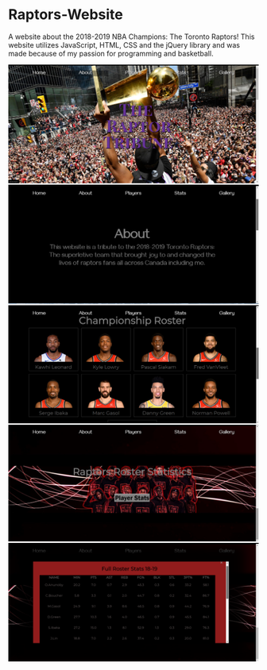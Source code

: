 # Raptors-Website
A website about the 2018-2019 NBA Champions: The Toronto Raptors! This website utilizes JavaScript, HTML, CSS and the jQuery library and was made because of my passion for programming and basketball.

![](Images/Screenshot%20(59).png)
![](Images/Screenshot%20(60).png)
![](Images/Screenshot%20(61).png)
![](Images/Screenshot%20(62).png)
![](Images/Screenshot%20(63).png)
